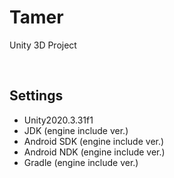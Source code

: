 # Tamer
Unity 3D Project

<br/>

## Settings
- Unity2020.3.31f1
- JDK (engine include ver.)
- Android SDK (engine include ver.)
- Android NDK (engine include ver.)
- Gradle (engine include ver.)
